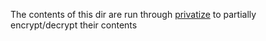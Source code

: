 The contents of this dir are run through
[privatize](https://github.com/higgins/privatize) to partially
encrypt/decrypt their contents